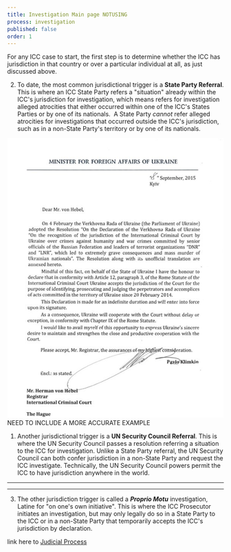 ```yaml
---
title: Investigation Main page NOTUSING
process: investigation
published: false
order: 1
---
```



For any ICC case to start, the first step is to determine whether the ICC has jurisdiction in that country or over a particular individual at all, as just discussed above.

2) To date, the most common jurisdictional trigger is a **State Party Referral**. This is where an ICC State Party refers a "situation" already within the ICC's jurisdiction for investigation, which means refers for investigation alleged atrocities that either occurred within one of the ICC's States Parties or by one of its nationals.  A State Party *cannot* refer alleged atrocities for investigations that occurred outside the ICC's jurisdiction, such as in a non-State Party's territory or by one of its nationals.

[![](/uploads/ukraine-letter-jurisdiction.jpg)](/uploads/ukraine-letter-jurisdiction.jpg)NEED TO INCLUDE A MORE ACCURATE EXAMPLE

1) Another jurisdictional trigger is a **UN Security Council Referral**. This is where the UN Security Council passes a resolution referring a situation to the ICC for investigation. Unlike a State Party referral, the UN Security Council can both confer jurisdiction in a non-State Party and request the ICC investigate. Technically, the UN Security Council powers permit the ICC to have jurisdiction anywhere in the world.

---



---

3) The other jurisdiction trigger is called a ***Proprio Motu*** investigation, Latine for "on one's own initiative". This is where the ICC Prosecutor initiates an investigation, but may only legally do so in a State Party to the ICC or in a non-State Party that temporarily accepts the ICC's jurisdiction by declaration.

link here to [Judicial Process](http://google.com)